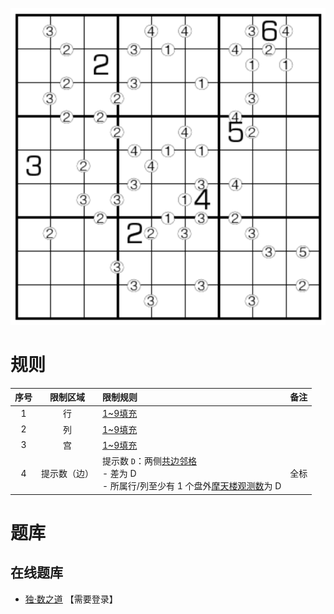 ![](../../../images/sudoku/楼差数数独.png)

# 规则
| 序号 | 限制区域 | 限制规则 | 备注 |
| :---: | :---: | :--- | :--- |
| 1 | 行 | [1~9填充] | |
| 2 | 列 | [1~9填充] | |
| 3 | 宫 | [1~9填充] | |
| 4 | 提示数（边） | 提示数 `D`：两侧[共边邻格]<br/>- 差为 D<br/>- 所属行/列至少有 1 个盘外[摩天楼观测数]为 D  | 全标 |

# 题库

## 在线题库
- [独·数之道](http://www.sudokufans.org.cn/lx/game.index.php?type=lcs) 【需要登录】

[1~9填充]: ../../../rules.md#1to9填充
[共边邻格]: ../../../rules.md#共边邻格
[摩天楼观测数]: ../../../rules.md#摩天楼观测数
